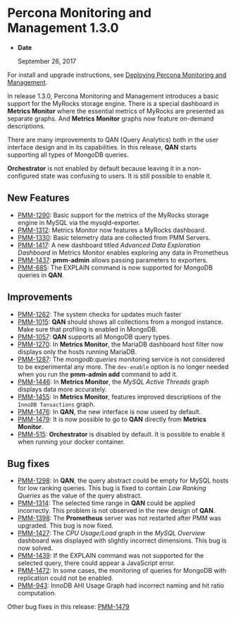# Percona Monitoring and Management 1.3.0

* **Date**

    September 26, 2017

For install and upgrade instructions, see [Deploying Percona Monitoring and Management](../deploy/index.md#deploy-pmm).

In release 1.3.0, Percona Monitoring and Management introduces a basic support for the MyRocks storage engine. There is a special dashboard in **Metrics Monitor** where the essential metrics of MyRocks are presented as separate graphs. And **Metrics Monitor** graphs now feature on-demand descriptions.

There are many improvements to QAN (Query Analytics) both in the user interface design and in its capabilities. In this release, **QAN** starts supporting all types of MongoDB queries.

**Orchestrator** is not enabled by default because leaving it in a non-configured state was confusing to users. It is still possible to enable it.

## New Features

* [PMM-1290](https://jira.percona.com/browse/PMM-1290): Basic support for the metrics of the MyRocks storage engine in MySQL via the mysqld-exporter.
* [PMM-1312](https://jira.percona.com/browse/PMM-1312): Metrics Monitor now features a MyRocks dashboard.
* [PMM-1330](https://jira.percona.com/browse/PMM-1330): Basic telemetry data are collected from PMM Servers.
* [PMM-1417](https://jira.percona.com/browse/PMM-1417): A new dashboard titled *Advanced Data Exploration Dashboard* in Metrics Monitor enables exploring any data in Prometheus
* [PMM-1437](https://jira.percona.com/browse/PMM-1437): **pmm-admin** allows passing parameters to exporters.
* [PMM-685](https://jira.percona.com/browse/PMM-685):  The EXPLAIN command is now supported for MongoDB queries in **QAN**.

## Improvements

* [PMM-1262](https://jira.percona.com/browse/PMM-1262): The system checks for updates much faster
* [PMM-1015](https://jira.percona.com/browse/PMM-1015): **QAN** should shows all collections from a mongod instance. Make sure that profiling is enabled in MongoDB.
* [PMM-1057](https://jira.percona.com/browse/PMM-1057): **QAN** supports all MongoDB query types.
* [PMM-1270](https://jira.percona.com/browse/PMM-1270): In **Metrics Monitor**, the MariaDB dashboard host filter now displays only the hosts running MariaDB.
* [PMM-1287](https://jira.percona.com/browse/PMM-1287): The *mongodb:queries* monitoring service is not considered to be experimental any more. The `dev-enable` option is no longer needed when you run the **pmm-admin add** command to add it.
* [PMM-1446](https://jira.percona.com/browse/PMM-1446): In **Metrics Monitor**, the *MySQL Active Threads* graph displays data more accurately.
* [PMM-1455](https://jira.percona.com/browse/PMM-1455): In **Metrics Monitor**, features improved descriptions of the `InnoDB Tansactions` graph.
* [PMM-1476](https://jira.percona.com/browse/PMM-1476): In **QAN**, the new interface is now useed by default.
* [PMM-1479](https://jira.percona.com/browse/PMM-1479): It is now possible to go to **QAN** directly from **Metrics Monitor**.
* [PMM-515](https://jira.percona.com/browse/PMM-515): **Orchestrator** is disabled by default. It is possible to enable it when running your docker container.

## Bug fixes

* [PMM-1298](https://jira.percona.com/browse/PMM-1298): In **QAN**, the query abstract could be empty for MySQL hosts for low ranking queries. This bug is fixed to contain *Low Ranking Queries* as the value of the query abstract.
* [PMM-1314](https://jira.percona.com/browse/PMM-1314): The selected time range in **QAN** could be applied incorrectly. This problem is not observed in the new design of **QAN**.
* [PMM-1398](https://jira.percona.com/browse/PMM-1398): The **Prometheus** server was not restarted after PMM was upgraded. This bug is now fixed.
* [PMM-1427](https://jira.percona.com/browse/PMM-1427): The *CPU Usage/Load* graph in the *MySQL Overview* dashboard was displayed with slightly incorrect dimensions. This bug is now solved.
* [PMM-1439](https://jira.percona.com/browse/PMM-1439): If the EXPLAIN command was not supported for the selected query, there could appear a JavaScript error.
* [PMM-1472](https://jira.percona.com/browse/PMM-1472): In some cases, the monitoring of queries for MongoDB with replication could not be enabled.
* [PMM-943](https://jira.percona.com/browse/PMM-943): InnoDB AHI Usage Graph had incorrect naming and hit ratio computation.

Other bug fixes in this release: [PMM-1479](https://jira.percona.com/browse/PMM-1479)
